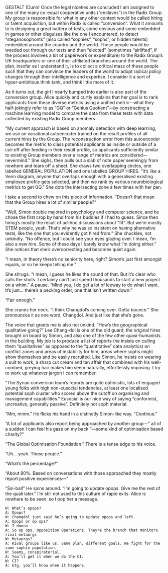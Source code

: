 GESTALT (Dunn)
Once the legal niceties are concluded I am assigned to one of the many co-equal cooperative units (“enclaves”) in the Radix Group. My group is responsible for what in any other context would be called hiring or talent acquisition, but within Radix is called “conversion”. What it amounts to is designing a great battery of tests, some obvious and some embedded in games or other disguises like the one I encountered, to detect “steganosophonts” (also called “sophies”, “sophs”, or hidden talents) embedded around the country and the world. These people would be weeded out through our tests and then “elected” (sometimes “airlifted”, if the process involves a lot of paperwork or expenditure) to the Radix Group’s UK headquarters or one of their affiliated branches around the world. The plan, insofar as I understand it, is to collect a critical mass of these people such that they can convince the leaders of the world to adopt radical policy changes through their intelligence and expertise. I consider it a sort of hyper-ambitious think tank, and think little more of it.

As it turns out, the girl I nearly bumped into earlier is also part of the conversion group. Alice quickly and curtly explains that her goal is to rank applicants from these diverse metrics using a unified metric—what they half-jokingly refer to as “GQ” or “Genius Quotient”—by constructing a machine learning model to compare the data from these tests with data collected by existing Radix Group members.

“My current approach is based on anomaly detection with deep learning, we use an variational autoencoder trained on the result profiles of all current hires by the Group. The reconstruction error from this autoencoder becomes the metric to class potential applicants as inside or outside of a cut-off after feeding in their result profile, so applicants sufficiently similar to existing Group members over a range of metrics are considered—nevermind.” She sighs, then pulls out a slab of note paper seemingly from nowhere and tears off a sheet. She draws two overlapping circles, one labelled GENERAL POPULATION and one labelled GROUP HIRES. “It’s like a Venn diagram, anyone that overlaps enough with a generalised existing employee profile gets selected, and then we rank by various neurobiological metrics to get GQ.” She dots the intersecting zone a few times with her pen.

I take a second to chew on this piece of information. “Doesn’t that mean that the Group hires a lot of similar people?”

“Well, Simon double majored in psychology and computer science, and he chose the first crop by hand from his buddies if I had to guess. Since then hiring’s mostly the result of ad-hoc discussions about “fit”. But we’re mostly STEM people, yeah. That’s why he was so insistent on having alternative tests, like the one that you evidently got hired from.” She chuckles, not unkindly. “No offence, but I could see your eyes glazing over. I mean, I’m also a new hire. Some of these days I barely know what I’m doing either.” She notices that she’s overcorrecting and becomes quiet again.

“I mean, in theory there’s no seniority here, right? Simon’s just first amongst equals, or so he keeps telling me.”

She shrugs. “I mean, I guess he likes the sound of that. But it’s clear who calls the shots. I certainly can’t just spend thousands to start a new project on a whim.” A pause. “Mind you, I do get a lot of leeway to do what I want. It’s just… there’s a pecking order, one that isn’t written down.”

“Fair enough.” 

She cranes her neck. “I think Changdol’s coming over. Gotta bounce.” She pronounces it as one word, Changdol. And just like that she’s gone.

The voice that greets me is also not unkind. “How’s the geographical qualitative going?” Lee Chang-dol is one of the old guard, the original hires brought on board by Simon, and also one of the few other quasi-humanists in the building. My job is to produce a list of reports (he insists on calling them “qualitatives” as opposed to the “quantitative” data analytics) on conflict zones and areas of instability for him, areas where sophs might show themselves and be easily recruited. Like Simon, he insists on wearing a suit to work, a sharp cut cream and tan affair that combined with his well-combed, greying hair makes him seem naturally, effortlessly imposing. I try to work up whatever jargon I can remember.

“The Syrian conversion team’s reports are quite optimistic, lots of engaged young folks with high non-eusocial tendencies, at least one localised potential soph cluster who scored above the cutoff on organising and management capabilities.” Eusocial is our nice way of saying “conformist, uncreative, generally passive”. Definitely not soph material.

“Mm, mmm.” He flicks his hand in a distinctly Simon-like way. “Continue.”

“A lot of applicants also report being approached by another group—” all of a sudden I can feel his gaze on my back “—some kind of optimisation based charity?”

“The Global Optimisation Foundation.” There is a tense edge to his voice.

“Uh… yeah. Those people.”

“What’s the percentage?”

“About 80%. Based on conversations with those approached they mostly report positive experiences—”

“Ssi-bal!” He spins around. “I’m going to update opops. Give me the rest of the quali later.” I’m still not used to this culture of rapid exits. Alice is nowhere to be seen, so I pop her a message.

    W: What’s opops?
    A: Opops?
    W: Changdol just said he’s going to update opops and left.
    A: Opops or op ops?
    W: I dunno
    A: So op ops. Opposition Operations. Theyre the branch that monitors rival metaorgs
    W: Metaorgs?
    A: Rival groups like us. Same plan, different goals. We fight for the same sophie population.
    W: Seems… conspiratorial.
    A: You’ll get it when we do the CI.
    W: CI?
    A: Gtg, you’ll know when it happens.
